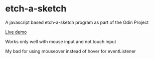 # etch-a-sketch
A javascript based etch-a-sketch program as part of the Odin Project

[Live demo](https://boomyville.github.io/etch-a-sketch)

Works only well with mouse input and not touch input

My bad for using mouseover instead of hover for eventListener
